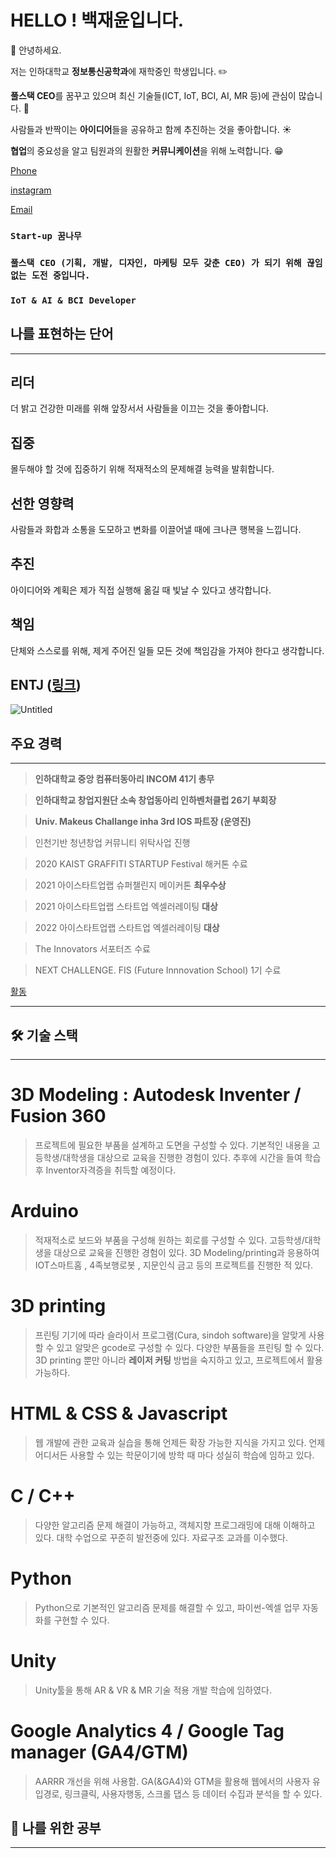 # HELLO ! 백재윤입니다.

🤗 안녕하세요. 

저는 인하대학교 **정보통신공학과**에
재학중인 학생입니다. ✏️

**풀스택 CEO**를 꿈꾸고 있으며 최신 기술들(ICT, IoT, BCI, AI, MR 등)에 관심이 많습니다. 🌈

사람들과 반짝이는 **아이디어**들을 공유하고 함께 추진하는 것을 좋아합니다. ☀️

**협업**의 중요성을 알고 팀원과의 원활한 **커뮤니케이션**을 위해 노력합니다. 😁

[Phone](https://www.notion.so/Phone-baa5941b294f4f93ac6a270ca8c158e9)

[instagram](https://www.notion.so/instagram-a897ecd6f4bd49ba9c668974c6356a89)

[Email](https://www.notion.so/Email-af61582cb3a446b395cd1f5d345687a8)

### `Start-up 꿈나무`

### `풀스택 CEO (기획, 개발, 디자인, 마케팅 모두 갖춘 CEO) 가 되기 위해 끊임없는 도전 중입니다.`

### **`IoT & AI & BCI Developer`**

## 나를 표현하는 단어

---

## 리더

더 밝고 건강한 미래를 위해 앞장서서
사람들을 이끄는 것을 좋아합니다.

## 집중

몰두해야 할 것에 집중하기 위해 적재적소의 문제해결 능력을 발휘합니다.

## 선한 영향력

사람들과 화합과 소통을 도모하고 변화를 이끌어낼 때에 크나큰 행복을 느낍니다.

## 추진

아이디어와 계획은 제가 직접 실행해 옮길 때 빛날 수 있다고 생각합니다.

## 책임

단체와 스스로를 위해, 제게 주어진 일들 모든 것에 책임감을 가져야 한다고 생각합니다.

## ENTJ ([링크](https://www.16personalities.com/ko/%EC%84%B1%EA%B2%A9%EC%9C%A0%ED%98%95-entj))

![Untitled](https://s3-us-west-2.amazonaws.com/secure.notion-static.com/c715784e-38f2-47c3-a440-cdb075dae144/Untitled.png)

## 주요 경력

---

> **인하대학교 중앙 컴퓨터동아리 INCOM 41기 총무**
> 

> **인하대학교 창업지원단 소속 창업동아리 인하벤처클럽 26기 부회장**
> 

> **Univ. Makeus Challange inha 3rd IOS 파트장 (운영진)**
> 

> 인천기반 청년창업 커뮤니티 위탁사업 진행
> 

> 2020 KAIST GRAFFITI STARTUP Festival 해커톤 수료
> 

> 2021 아이스타트업랩 슈퍼챌린지 메이커톤 **최우수상**
> 

> 2021 아이스타트업랩 스타트업 엑셀러레이팅 **대상**
> 

> 2022 아이스타트업랩 스타트업 엑셀러레이팅 **대상**
> 

> The Innovators 서포터즈 수료
> 

> NEXT CHALLENGE. FIS (Future Innnovation School) 1기 수료
> 

[활동](https://www.notion.so/fab8ec1797814fde85ec5cb730d732ca)

---

## 🛠️ 기술 스택

---

# 3D Modeling : Autodesk Inventer / Fusion 360

> 프로젝트에 필요한 부품을 설계하고 도면을 구성할 수 있다. 기본적인 내용을 고등학생/대학생을 대상으로 교육을 진행한 경험이 있다. 추후에 시간을 들여 학습 후 Inventor자격증을 취득할 예정이다.
> 

# Arduino

> 적재적소로 보드와 부품을 구성해 원하는 회로를 구성할 수 있다. 고등학생/대학생을 대상으로 교육을 진행한 경험이 있다. 3D Modeling/printing과 응용하여 IOT스마트홈 , 4족보행로봇 , 지문인식 금고 등의 프로젝트를 진행한 적 있다.
> 

# 3D printing

> 프린팅 기기에 따라 슬라이서 프로그램(Cura, sindoh software)을 알맞게 사용할 수 있고 알맞은 gcode로 구성할 수 있다. 다양한 부품들을 프린팅 할 수 있다.
3D printing 뿐만 아니라 **레이저 커팅** 방법을 숙지하고 있고, 프로젝트에서 활용 가능하다.
> 

# HTML & CSS & Javascript

> 웹 개발에 관한 교육과 실습을 통해 언제든 확장 가능한 지식을 가지고 있다.
언제 어디서든 사용할 수 있는 학문이기에 방학 때 마다 성실히 학습에 임하고 있다.
> 

# C / C++

> 다양한 알고리즘 문제 해결이 가능하고, 객체지향 프로그래밍에 대해 이해하고 있다. 대학 수업으로 꾸준히 발전중에 있다.
자료구조 교과를 이수했다.
> 

# Python

> Python으로 기본적인 알고리즘 문제를 해결할 수 있고, 파이썬-엑셀 업무 자동화를 구현할 수 있다.
> 

# Unity

> Unity툴을 통해 AR & VR & MR 기술 적용 개발 학습에 임하였다.
> 

# **Google Analytics 4 / Google Tag manager (GA4/GTM)**

> AARRR 개선을 위해 사용함. GA(&GA4)와 GTM을 활용해 웹에서의 사용자 유입경로, 링크클릭, 사용자행동, 스크롤 댑스 등 데이터 수집과 분석을 할 수 있다.
> 

## 🧬 나를 위한 공부

---
